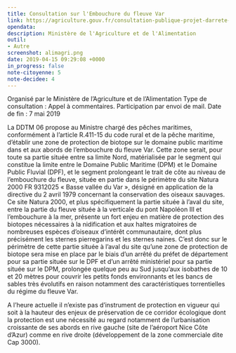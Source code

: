 ```yaml
---
title: Consultation sur l'Embouchure du fleuve Var
link: https://agriculture.gouv.fr/consultation-publique-projet-darrete-de-protection-de-biotope-embouchure-du-fleuve-var-sur-le
opendata: 
description: Ministère de l'Agriculture et de l'Alimentation
outil:
- Autre
screenshot: alimagri.png
date: 2019-04-15 09:29:08 +0000
in_progress: false
note-citoyenne: 5
note-decidee: 4
---
```


Organisé par le Ministère de l’Agriculture et de l’Alimentation Type de consultation : Appel à commentaires. Participation par envoi de mail.
Date de fin : 7 mai 2019

La DDTM 06 propose au Ministre chargé des pêches maritimes, conformément à l’article R.411-15 du code rural et de la pêche maritime, d’établir une zone de protection de biotope sur le domaine public maritime dans et aux abords de l’embouchure du fleuve Var. Cette zone serait, pour toute sa partie située entre sa limite Nord, matérialisée par le segment qui constitue la limite entre le Domaine Public Maritime (DPM) et le Domaine Public Fluvial (DPF), et le segment prolongeant le trait de côte au niveau de l’embouchure du fleuve, située en partie dans le périmètre du site Natura 2000 FR 9312025 « Basse vallée du Var », désigné en application de la directive du 2 avril 1979 concernant la conservation des oiseaux sauvages.
Ce site Natura 2000, et plus spécifiquement la partie située à l’aval du site, entre la partie du fleuve située à la verticale du pont Napoléon III et l’embouchure à la mer, présente un fort enjeu en matière de protection des biotopes nécessaires à la nidification et aux haltes migratoires de nombreuses espèces d’oiseaux d’intérêt communautaire, dont plus précisément les sternes pierregarins et les sternes naines.
C’est donc sur le périmètre de cette partie située à l’aval du site qu’une zone de protection de biotope sera mise en place par le biais d’un arrêté du préfet de département pour sa partie située sur le DPF et d’un arrêté ministériel pour sa partie située sur le DPM, prolongée quelque peu au Sud jusqu’aux isobathes de 10 et 20 mètres pour couvrir les petits fonds environnants et les bancs de sables très évolutifs en raison notamment des caractéristiques torrentielles du régime du fleuve Var.

A l’heure actuelle il n’existe pas d’instrument de protection en vigueur qui soit à la hauteur des enjeux de préservation de ce corridor écologique dont la protection est une nécessité au regard notamment de l’urbanisation croissante de ses abords en rive gauche (site de l’aéroport Nice Côte d’Azur) comme en rive droite (développement de la zone commerciale dite Cap 3000).
